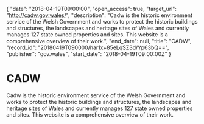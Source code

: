 {
  "date": "2018-04-19T09:00:00", 
  "open_access": true, 
  "target_url": "http://cadw.gov.wales/", 
  "description": "Cadw is the historic environment service of the Welsh Government and works to protect the historic buildings and structures, the landscapes and heritage sites of Wales and currently  manages 127 state owned properties and sites. This website is a comprehensive overview of their work.", 
  "end_date": null, 
  "title": "CADW", 
  "record_id": "20180419T090000/har1x+85eLqSZ3d/Yp63bQ==", 
  "publisher": "gov.wales", 
  "start_date": "2018-04-19T09:00:00Z"
}

# CADW

Cadw is the historic environment service of the Welsh Government and works to protect the historic buildings and structures, the landscapes and heritage sites of Wales and currently  manages 127 state owned properties and sites. This website is a comprehensive overview of their work.